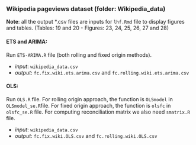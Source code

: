 ### Wikipedia pageviews dataset (folder: Wikipedia_data) 

**Note**: all the output *.csv files are inputs for `lhf.Rmd` file to display figures and tables. (Tables: 19 and 20 - Figures: 23, 24, 25, 26, 27 and 28)  

#### ETS and ARIMA:
Run `ETS-ARIMA.R` file (both rolling and fixed origin methods).

- *input*: `wikipedia_data.csv`
- *output*: `fc.fix.wiki.ets.arima.csv` and `fc.rolling.wiki.ets.arima.csv`
#### OLS:
Run `OLS.R` file. For rolling origin approach, the function is `OLSmodel` in `OLSmodel_se.R`file. For fixed origin approach,  the function is `olsfc` in `olsfc_se.R` file. For computing reconciliation matrix we also need `smatrix.R` file.

- *input*: `wikipedia_data.csv`
- *output*: `fc.fix.wiki.OLS.csv` and `fc.rolling.wiki.OLS.csv` 